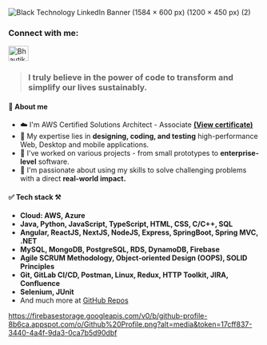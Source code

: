![Black Technology LinkedIn Banner (1584 × 600 px) (1200 × 450 px) (2)](https://firebasestorage.googleapis.com/v0/b/github-profile-8b6ca.appspot.com/o/Github%20Profile.png?alt=media&token=17cff837-3440-4a4f-9da3-0ca7b5d90dbf)

<h3 align="left">Connect with me:</h3>
<p align="left">
<a href="https://www.linkedin.com/in/bhautik-koshiya/" target="blank"><img align="center" src="https://raw.githubusercontent.com/rahuldkjain/github-profile-readme-generator/master/src/images/icons/Social/linked-in-alt.svg" alt="Bhautik Koshiya" height="30" width="40" /></a>

</p>

> ### **I truly believe in the power of code to transform and simplify our lives sustainably.**

#### 👤 About me
- ☁️ I'm AWS Certified Solutions Architect - Associate [**(View certificate)**](https://www.credly.com/badges/17a06812-9ef3-4730-b60a-5226af4f5388)
- 🔬 My expertise lies in **designing, coding, and testing** high-performance Web, Desktop and mobile applications.
- 🦾 I've worked on various projects - from small prototypes to **enterprise-level** software.
- 🚀 I'm passionate about using my skills to solve challenging problems with a direct **real-world impact.**
  
#### ✅ Tech stack ⚒️
- **Cloud: AWS, Azure**
- **Java, Python, JavaScript, TypeScript, HTML, CSS, C/C++, SQL**
- **Angular, ReactJS, NextJS, NodeJS, Express, SpringBoot, Spring MVC, .NET**
- **MySQL, MongoDB, PostgreSQL, RDS, DynamoDB, Firebase**
- **Agile SCRUM Methodology, Object-oriented Design (OOPS), SOLID Principles**
- **Git, GitLab CI/CD, Postman, Linux, Redux, HTTP Toolkit, JIRA, Confluence**
- **Selenium, JUnit**
- And much more at [GitHub Repos](https://github.com/BhautikKoshiya?tab=repositories)

https://firebasestorage.googleapis.com/v0/b/github-profile-8b6ca.appspot.com/o/Github%20Profile.png?alt=media&token=17cff837-3440-4a4f-9da3-0ca7b5d90dbf